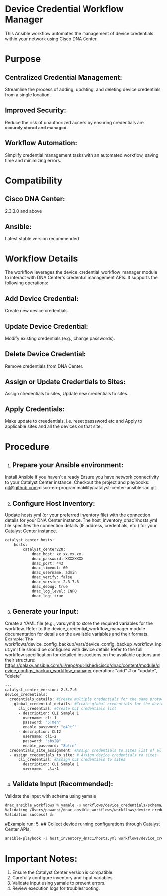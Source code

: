 # Device Credential Workflow Manager
This Ansible workflow automates the management of device credentials within your network using Cisco DNA Center.

# Purpose
## Centralized Credential Management: 
Streamline the process of adding, updating, and deleting device credentials from a single location.

## Improved Security: 
Reduce the risk of unauthorized access by ensuring credentials are securely stored and managed.

## Workflow Automation: 
Simplify credential management tasks with an automated workflow, saving time and minimizing errors.


# Compatibility
## Cisco DNA Center: 
2.3.3.0 and above
## Ansible: 
Latest stable version recommended

# Workflow Details
The workflow leverages the device_credential_workflow_manager module to interact with DNA Center's credential management APIs. It supports the following operations:

## Add Device Credential: 
Create new device credentials.
## Update Device Credential: 
Modify existing credentials (e.g., change passwords).
## Delete Device Credential: 
Remove credentials from DNA Center.
## Assign or Update Credentials to Sites:
Assign clredentials to sites, Update new credentials to sites. 
## Apply Credentials:
Make update to creedentials, i.e. reset passsword etc and Apply to applicable sites and all the devices on that site.


# Procedure
1. ## Prepare your Ansible environment:

Install Ansible if you haven't already
Ensure you have network connectivity to your Catalyst Center instance.
Checkout the project and playbooks: git@github.com:cisco-en-programmability/catalyst-center-ansible-iac.git

2. ## Configure Host Inventory:
Update hosts.yml (or your preferred inventory file) with the connection details for your DNA Center instance.
The host_inventory_dnac1/hosts.yml file specifies the connection details (IP address, credentials, etc.) for your Catalyst Center instance.

```bash
catalyst_center_hosts:
    hosts:
        catalyst_center220:
            dnac_host: xx.xx.xx.xx.
            dnac_password: XXXXXXXX
            dnac_port: 443
            dnac_timeout: 60
            dnac_username: admin
            dnac_verify: false
            dnac_version: 2.3.7.6
            dnac_debug: true
            dnac_log_level: INFO
            dnac_log: true
```
3. ## Generate your Input:
Create a YAML file (e.g., vars.yml) to store the required variables for the workflow.
Refer to the device_credential_workflow_manager module documentation for details on the available variables and their formats.
Example:
The workflows/device_config_backup/vars/device_config_backup_workflow_input.yml file should be configured with device details
Refer to the full workflow specification for detailed instructions on the available options and their structure: https://galaxy.ansible.com/ui/repo/published/cisco/dnac/content/module/device_configs_backup_workflow_manager
operation: "add"  # or "update", "delete"
```bash
---
catalyst_center_version: 2.3.7.6
device_credentials:
  credentials_details: #Create multiple credentials for the same protocol
  - global_credential_details: #Create global credentials for the device list
      cli_credential: #Create CLI credentials list
      - description: CLI Sample 1
        username: cli-1
        password: "5!meh"
        enable_password: "q4^t^"
      - description: CLI2
        username: cli-2
        password: "sbs2@"
        enable_password: "8b!rn"
  credentials_site_assignment: #Assign credentials to sites list of all sites mappings
  - assign_credentials_to_site: # Assign device credentials to sites
      cli_credential: #Assign CLI credentials to sites
        description: CLI Sample 1
        username:  cli-1
```        

4. ## Validate Input (Recommended):
Validate the input with schema using yamale
```bash
dnac_ansible_workflows % yamale -s workflows/device_credentials/schema/device_credentials_schema.yml workflows/device_credentials/vars/device_credentials_vars.yml
Validating /Users/pawansi/dnac_ansible_workflows/workflows/device_credentials/vars/device_credentials_vars.yml...
Validation success! 👍
```

#Example run:
5. ## Collect device running configurations through Catalyst Center APIs.
```bash
ansible-playbook -i host_inventory_dnac1/hosts.yml workflows/device_credentials/playbook/device_credentials_playbook.yml --e VARS_FILE_PATH=../vars/device_credentials_vars.yml -vvvv
```
# Important Notes:
1. Ensure the Catalyst Center version is compatible.
2. Carefully configure inventory and input variables.
3. Validate input using yamale to prevent errors.
4. Review execution logs for troubleshooting.
